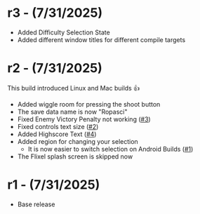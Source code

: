 # r3 - (7/31/2025)
- Added Difficulty Selection State
- Added different window titles for different compile targets

# r2 - (7/31/2025)
This build introduced Linux and Mac builds 👍 

- Added wiggle room for pressing the shoot button
- The save data name is now "Ropasci"
- Fixed Enemy Victory Penalty not working ([#3](https://github.com/sphis-sinco/Ropasci/issues/3))
- Fixed controls text size ([#2](https://github.com/sphis-sinco/Ropasci/issues/2))
- Added Highscore Text ([#4](https://github.com/sphis-sinco/Ropasci/issues/4))
- Added region for changing your selection
  - It is now easier to switch selection on Android Builds ([#1](https://github.com/sphis-sinco/Ropasci/issues/1))
- The Flixel splash screen is skipped now

# r1 - (7/31/2025)
- Base release